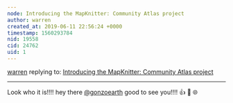 ```yaml
---
node: Introducing the MapKnitter: Community Atlas project
author: warren
created_at: 2019-06-11 22:56:24 +0000
timestamp: 1560293784
nid: 19558
cid: 24762
uid: 1
---
```




[warren](../profile/warren) replying to: [Introducing the MapKnitter: Community Atlas project](../notes/warren/05-28-2019/introducing-the-mapknitter-community-atlas-project)

----
 Look who it is!!!! hey there [@gonzoearth](/profile/gonzoearth) good to see you!!!! 👍 🎉 🌐 